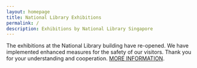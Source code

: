 ```yaml
---
layout: homepage
title: National Library Exhibitions
permalink: /
description: Exhibitions by National Library Singapore
---
```

<!-- Type your notification here - the notification bar will not appear if this is empty. For other changes, refer to _data/homepage.yml to edit the homepage -->
The exhibitions at the National Library building have re-opened. We have implemented enhanced measures for the safety of our visitors. Thank you for your understanding and cooperation. <a href="https://www.nlb.gov.sg/">MORE INFORMATION</a>.
